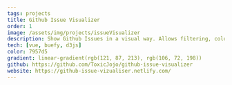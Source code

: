 ```yaml
---
tags: projects
title: Github Issue Visualizer
order: 1
image: /assets/img/projects/issueVisualizer 
description: Show Github Issues in a visual way. Allows filtering, coloring and many more customizations.
tech: [vue, buefy, d3js]
color: 7957d5
gradient: linear-gradient(rgb(121, 87, 213), rgb(106, 72, 198))
github: https://github.com/ToxicJojo/github-issue-visualizer
website: https://github-issue-vizualiser.netlify.com/
---
```


